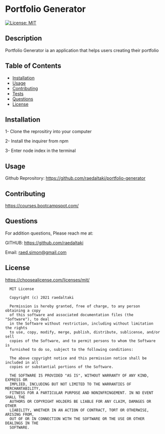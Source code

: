 # Portfolio Generator

  [![License: MIT](https://img.shields.io/badge/License-MIT-yellow.svg)](https://opensource.org/licenses/MIT)

  ## Description

Portfolio Generator ia an application that helps users creating their portfolio
  
  ## Table of Contents

  * [Installation](#installation)
  * [Usage](#usage)
  * [Contributing](#contributing)
  * [Tests](#tests)
  * [Questions](#questions)
  * [License](#license)


  ## Installation
  1- Clone the reprositiry  into your computer

  2- Install the inquirer from npm

  3- Enter node index in the terminal 


  ## Usage


  Github Reprository: https://github.com/raedaltaki/portfolio-generator


  ## Contributing

  https://courses.bootcampspot.com/



  ## Questions

  For addition questions, Please reach me at:

  GITHUB: https://github.com/raedaltaki
  
  Email: raed.simon@gmail.com


  ## License
  
  https://choosealicense.com/licenses/mit/

  
      MIT License

      Copyright (c) 2021 raedaltaki
      
      Permission is hereby granted, free of charge, to any person obtaining a copy
      of this software and associated documentation files (the "Software"), to deal
      in the Software without restriction, including without limitation the rights
      to use, copy, modify, merge, publish, distribute, sublicense, and/or sell
      copies of the Software, and to permit persons to whom the Software is
      furnished to do so, subject to the following conditions:
      
      The above copyright notice and this permission notice shall be included in all
      copies or substantial portions of the Software.
      
      THE SOFTWARE IS PROVIDED "AS IS", WITHOUT WARRANTY OF ANY KIND, EXPRESS OR
      IMPLIED, INCLUDING BUT NOT LIMITED TO THE WARRANTIES OF MERCHANTABILITY,
      FITNESS FOR A PARTICULAR PURPOSE AND NONINFRINGEMENT. IN NO EVENT SHALL THE
      AUTHORS OR COPYRIGHT HOLDERS BE LIABLE FOR ANY CLAIM, DAMAGES OR OTHER
      LIABILITY, WHETHER IN AN ACTION OF CONTRACT, TORT OR OTHERWISE, ARISING FROM,
      OUT OF OR IN CONNECTION WITH THE SOFTWARE OR THE USE OR OTHER DEALINGS IN THE
      SOFTWARE.